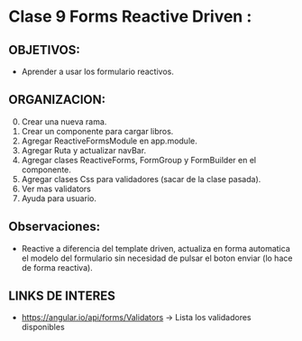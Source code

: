 # Clase 9 Forms Reactive Driven :

## OBJETIVOS:

- Aprender a usar los formulario reactivos.

## ORGANIZACION:

0. Crear una nueva rama.
1. Crear un componente para cargar libros.
2. Agregar ReactiveFormsModule en app.module.
3. Agregar Ruta y actualizar navBar.
4. Agregar clases ReactiveForms, FormGroup y FormBuilder en el componente.
5. Agregar clases Css para validadores (sacar de la clase pasada).
6. Ver mas validators
7. Ayuda para usuario.

## Observaciones:

- Reactive a diferencia del template driven, actualiza en forma automatica el modelo del formulario
  sin necesidad de pulsar el boton enviar (lo hace de forma reactiva).

## LINKS DE INTERES

- https://angular.io/api/forms/Validators -> Lista los validadores disponibles

